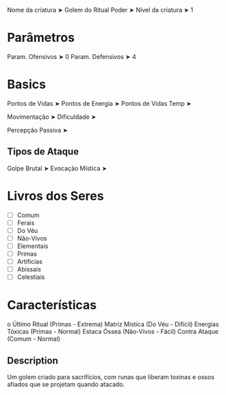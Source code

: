 Nome da criatura ➤ Golem do Ritual
Poder ➤ 
Nível da criatura ➤ 1

# Parâmetros 
Param. Ofensivos ➤ 0
Param. Defensivos ➤ 4

# Basics
Pontos de Vidas ➤ 
Pontos de Energia ➤ 
Pontos de Vidas Temp ➤ 

Movimentação ➤ 
Dificuldade ➤ 

Percepção Passiva ➤ 

## Tipos de Ataque
Golpe Brutal ➤ 
Evocação Mística ➤ 

# Livros dos Seres
- [ ] Comum
- [ ] Ferais
- [ ] Do Véu
- [ ] Não-Vivos
- [ ] Elementais
- [ ] Primas
- [ ] Artificias
- [ ] Abissais
- [ ] Celestiais

# Características
o Último Ritual (Primas - Extrema)
Matriz Mística (Do Véu - Difícil)
Energias Tóxicas (Primas - Normal)
Estaca Óssea (Não-Vivos - Fácil)
Contra Ataque (Comum - Normal)
## Description
Um golem criado para sacrifícios, com runas que liberam toxinas e ossos afiados que se projetam quando atacado.